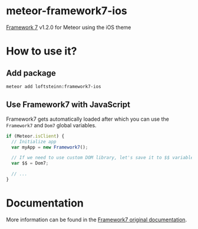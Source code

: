 # meteor-framework7-ios
[Framework 7](http://www.idangero.us/framework7/) v1.2.0 for Meteor using the iOS theme

# How to use it?

## Add package
```
meteor add loftsteinn:framework7-ios
```

## Use Framework7 with JavaScript

Framework7 gets automatically loaded after which you can use the `Framework7` and `Dom7` global variables.

```js
if (Meteor.isClient) {
  // Initialize app
  var myApp = new Framework7();

  // If we need to use custom DOM library, let's save it to $$ variable:
  var $$ = Dom7;

  // ...
}
```

# Documentation

More information can be found in the [Framework7 original documentation](http://www.idangero.us/framework7/docs/).
